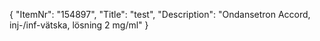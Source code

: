 {
  "ItemNr": "154897",
  "Title": "test",
  "Description": "Ondansetron Accord, inj-/inf-vätska, lösning 2 mg/ml"
}